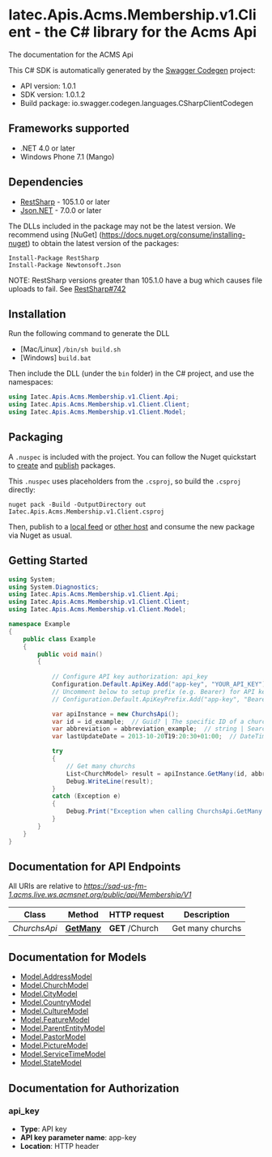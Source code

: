 # Iatec.Apis.Acms.Membership.v1.Client - the C# library for the Acms Api

The documentation for the ACMS Api

This C# SDK is automatically generated by the [Swagger Codegen](https://github.com/swagger-api/swagger-codegen) project:

- API version: 1.0.1
- SDK version: 1.0.1.2
- Build package: io.swagger.codegen.languages.CSharpClientCodegen

<a name="frameworks-supported"></a>
## Frameworks supported
- .NET 4.0 or later
- Windows Phone 7.1 (Mango)

<a name="dependencies"></a>
## Dependencies
- [RestSharp](https://www.nuget.org/packages/RestSharp) - 105.1.0 or later
- [Json.NET](https://www.nuget.org/packages/Newtonsoft.Json/) - 7.0.0 or later

The DLLs included in the package may not be the latest version. We recommend using [NuGet] (https://docs.nuget.org/consume/installing-nuget) to obtain the latest version of the packages:
```
Install-Package RestSharp
Install-Package Newtonsoft.Json
```

NOTE: RestSharp versions greater than 105.1.0 have a bug which causes file uploads to fail. See [RestSharp#742](https://github.com/restsharp/RestSharp/issues/742)

<a name="installation"></a>
## Installation
Run the following command to generate the DLL
- [Mac/Linux] `/bin/sh build.sh`
- [Windows] `build.bat`

Then include the DLL (under the `bin` folder) in the C# project, and use the namespaces:
```csharp
using Iatec.Apis.Acms.Membership.v1.Client.Api;
using Iatec.Apis.Acms.Membership.v1.Client.Client;
using Iatec.Apis.Acms.Membership.v1.Client.Model;
```

<a name="packaging"></a>
## Packaging

A `.nuspec` is included with the project. You can follow the Nuget quickstart to [create](https://docs.microsoft.com/en-us/nuget/quickstart/create-and-publish-a-package#create-the-package) and [publish](https://docs.microsoft.com/en-us/nuget/quickstart/create-and-publish-a-package#publish-the-package) packages.

This `.nuspec` uses placeholders from the `.csproj`, so build the `.csproj` directly:

```
nuget pack -Build -OutputDirectory out Iatec.Apis.Acms.Membership.v1.Client.csproj
```

Then, publish to a [local feed](https://docs.microsoft.com/en-us/nuget/hosting-packages/local-feeds) or [other host](https://docs.microsoft.com/en-us/nuget/hosting-packages/overview) and consume the new package via Nuget as usual.

<a name="getting-started"></a>
## Getting Started

```csharp
using System;
using System.Diagnostics;
using Iatec.Apis.Acms.Membership.v1.Client.Api;
using Iatec.Apis.Acms.Membership.v1.Client.Client;
using Iatec.Apis.Acms.Membership.v1.Client.Model;

namespace Example
{
    public class Example
    {
        public void main()
        {
            
            // Configure API key authorization: api_key
            Configuration.Default.ApiKey.Add("app-key", "YOUR_API_KEY");
            // Uncomment below to setup prefix (e.g. Bearer) for API key, if needed
            // Configuration.Default.ApiKeyPrefix.Add("app-key", "Bearer");

            var apiInstance = new ChurchsApi();
            var id = id_example;  // Guid? | The specific ID of a church. Do not provide when providing an abbreviation. (optional) 
            var abbreviation = abbreviation_example;  // string | Search by this abbreviation. Do not provide when providing an id. (optional) 
            var lastUpdateDate = 2013-10-20T19:20:30+01:00;  // DateTime? | Filter by the date of the last update. Only filters when abbreviation is provided. (optional) 

            try
            {
                // Get many churchs
                List<ChurchModel> result = apiInstance.GetMany(id, abbreviation, lastUpdateDate);
                Debug.WriteLine(result);
            }
            catch (Exception e)
            {
                Debug.Print("Exception when calling ChurchsApi.GetMany: " + e.Message );
            }
        }
    }
}
```

<a name="documentation-for-api-endpoints"></a>
## Documentation for API Endpoints

All URIs are relative to *https://sad-us-fm-1.acms.live.ws.acmsnet.org/public/api/Membership/V1*

Class | Method | HTTP request | Description
------------ | ------------- | ------------- | -------------
*ChurchsApi* | [**GetMany**](docs/ChurchsApi.md#getmany) | **GET** /Church | Get many churchs


<a name="documentation-for-models"></a>
## Documentation for Models

 - [Model.AddressModel](docs/AddressModel.md)
 - [Model.ChurchModel](docs/ChurchModel.md)
 - [Model.CityModel](docs/CityModel.md)
 - [Model.CountryModel](docs/CountryModel.md)
 - [Model.CultureModel](docs/CultureModel.md)
 - [Model.FeatureModel](docs/FeatureModel.md)
 - [Model.ParentEntityModel](docs/ParentEntityModel.md)
 - [Model.PastorModel](docs/PastorModel.md)
 - [Model.PictureModel](docs/PictureModel.md)
 - [Model.ServiceTimeModel](docs/ServiceTimeModel.md)
 - [Model.StateModel](docs/StateModel.md)


<a name="documentation-for-authorization"></a>
## Documentation for Authorization

<a name="api_key"></a>
### api_key

- **Type**: API key
- **API key parameter name**: app-key
- **Location**: HTTP header

